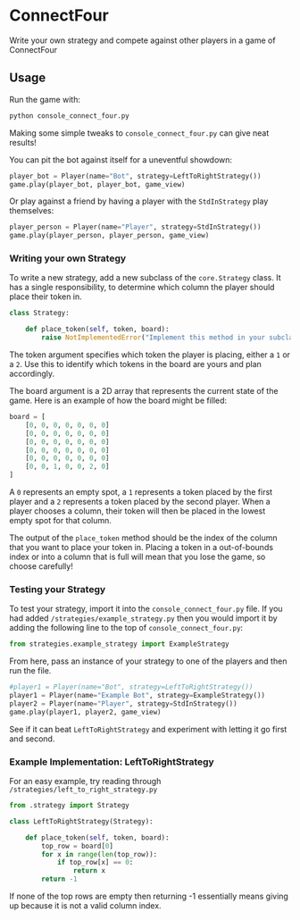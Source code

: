 # ConnectFour

Write your own strategy and compete against other players in a game of ConnectFour

## Usage

Run the game with:
```python
python console_connect_four.py
```

Making some simple tweaks to `console_connect_four.py` can give neat results!

You can pit the bot against itself for a uneventful showdown:
```python
player_bot = Player(name="Bot", strategy=LeftToRightStrategy())
game.play(player_bot, player_bot, game_view)
```

Or play against a friend by having a player with the `StdInStrategy` play themselves:
```python
player_person = Player(name="Player", strategy=StdInStrategy())
game.play(player_person, player_person, game_view)
```

### Writing your own Strategy

To write a new strategy, add a new subclass of the `core.Strategy` class. It has a single responsibility, to determine which column the player should place their token in.
```python
class Strategy:

    def place_token(self, token, board):
        raise NotImplementedError("Implement this method in your subclass.")
```
The token argument specifies which token the player is placing, either a `1` or a `2`. Use this to identify which tokens in the board are yours and plan accordingly.

The board argument is a 2D array that represents the current state of the game. Here is an example of how the board might be filled:
```python
board = [
	[0, 0, 0, 0, 0, 0, 0]
	[0, 0, 0, 0, 0, 0, 0]
	[0, 0, 0, 0, 0, 0, 0]
	[0, 0, 0, 0, 0, 0, 0]
	[0, 0, 0, 0, 0, 0, 0]
	[0, 0, 1, 0, 0, 2, 0]
]
```
A `0` represents an empty spot, a `1` represents a token placed by the first player and a `2` represents a token placed by the second player. When a player chooses a column, their token will then be placed in the lowest empty spot for that column.

The output of the `place_token` method should be the index of the column that you want to place your token in. Placing a token in a out-of-bounds index or into a column that is full will mean that you lose the game, so choose carefully!

### Testing your Strategy

To test your strategy, import it into the `console_connect_four.py` file. If you had added `/strategies/example_strategy.py` then you would import it by adding the following line to the top of `console_connect_four.py`:
```python
from strategies.example_strategy import ExampleStrategy
```

From here, pass an instance of your strategy to one of the players and then run the file.
```python
#player1 = Player(name="Bot", strategy=LeftToRightStrategy())
player1 = Player(name="Example Bot", strategy=ExampleStrategy())
player2 = Player(name="Player", strategy=StdInStrategy())
game.play(player1, player2, game_view)
```

See if it can beat `LeftToRightStrategy` and experiment with letting it go first and second.

### Example Implementation: LeftToRightStrategy

For an easy example, try reading through `/strategies/left_to_right_strategy.py`
```python
from .strategy import Strategy

class LeftToRightStrategy(Strategy):

    def place_token(self, token, board):
        top_row = board[0]
        for x in range(len(top_row)):
            if top_row[x] == 0:
                return x
        return -1

```

If none of the top rows are empty then returning -1 essentially means giving up because it is not a valid column index.



